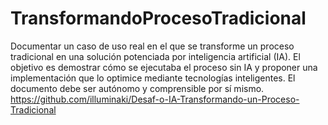 # TransformandoProcesoTradicional
Documentar un caso de uso real en el que se transforme un proceso tradicional en una solución potenciada por inteligencia artificial (IA). El objetivo es demostrar cómo se ejecutaba el proceso sin IA y proponer una implementación que lo optimice mediante tecnologías inteligentes. El documento debe ser autónomo y comprensible por sí mismo.
https://github.com/illuminaki/Desaf-o-IA-Transformando-un-Proceso-Tradicional
